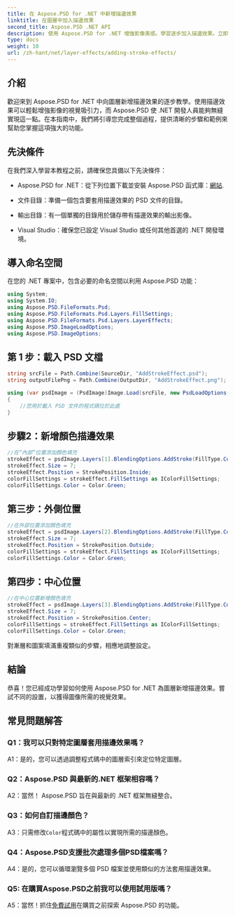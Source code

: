 ```yaml
---
title: 在 Aspose.PSD for .NET 中新增描邊效果
linktitle: 在圖層中加入描邊效果
second_title: Aspose.PSD .NET API
description: 使用 Aspose.PSD for .NET 增強影像美感。學習逐步加入描邊效果。立即下載、購買或嘗試免費試用。
type: docs
weight: 10
url: /zh-hant/net/layer-effects/adding-stroke-effects/
---
```

## 介紹

歡迎來到 Aspose.PSD for .NET 中向圖層新增描邊效果的逐步教學。使用描邊效果可以輕鬆增強影像的視覺吸引力，而 Aspose.PSD 使 .NET 開發人員能夠無縫實現這一點。在本指南中，我們將引導您完成整個過程，提供清晰的步驟和範例來幫助您掌握這項強大的功能。

## 先決條件

在我們深入學習本教程之前，請確保您具備以下先決條件：

- Aspose.PSD for .NET：從下列位置下載並安裝 Aspose.PSD 函式庫：[網站](https://releases.aspose.com/psd/net/).

- 文件目錄：準備一個包含要套用描邊效果的 PSD 文件的目錄。

- 輸出目錄：有一個單獨的目錄用於儲存帶有描邊效果的輸出影像。

- Visual Studio：確保您已設定 Visual Studio 或任何其他首選的 .NET 開發環境。

## 導入命名空間

在您的 .NET 專案中，包含必要的命名空間以利用 Aspose.PSD 功能：

```csharp
using System;
using System.IO;
using Aspose.PSD.FileFormats.Psd;
using Aspose.PSD.FileFormats.Psd.Layers.FillSettings;
using Aspose.PSD.FileFormats.Psd.Layers.LayerEffects;
using Aspose.PSD.ImageLoadOptions;
using Aspose.PSD.ImageOptions;
```

## 第 1 步：載入 PSD 文檔

```csharp
string srcFile = Path.Combine(SourceDir, "AddStrokeEffect.psd");
string outputFilePng = Path.Combine(OutputDir, "AddStrokeEffect.png");

using (var psdImage = (PsdImage)Image.Load(srcFile, new PsdLoadOptions() { LoadEffectsResource = true }))
{
    //您用於載入 PSD 文件的程式碼位於此處
}
```

## 步驟2：新增顏色描邊效果

```csharp
//在“內部”位置添加顏色填充
strokeEffect = psdImage.Layers[1].BlendingOptions.AddStroke(FillType.Color);
strokeEffect.Size = 7;
strokeEffect.Position = StrokePosition.Inside;
colorFillSettings = strokeEffect.FillSettings as IColorFillSettings;
colorFillSettings.Color = Color.Green;
```

## 第三步：外側位置

```csharp
//在外部位置添加顏色填充
strokeEffect = psdImage.Layers[2].BlendingOptions.AddStroke(FillType.Color);
strokeEffect.Size = 7;
strokeEffect.Position = StrokePosition.Outside;
colorFillSettings = strokeEffect.FillSettings as IColorFillSettings;
colorFillSettings.Color = Color.Green;
```

## 第四步：中心位置

```csharp
//在中心位置新增顏色填充
strokeEffect = psdImage.Layers[3].BlendingOptions.AddStroke(FillType.Color);
strokeEffect.Size = 7;
strokeEffect.Position = StrokePosition.Center;
colorFillSettings = strokeEffect.FillSettings as IColorFillSettings;
colorFillSettings.Color = Color.Green;
```

對漸層和圖案填滿重複類似的步驟，相應地調整設定。

## 結論

恭喜！您已經成功學習如何使用 Aspose.PSD for .NET 為圖層新增描邊效果。嘗試不同的設置，以獲得圖像所需的視覺效果。

## 常見問題解答

### Q1：我可以只對特定圖層套用描邊效果嗎？

A1：是的，您可以透過調整程式碼中的圖層索引來定位特定圖層。

### Q2：Aspose.PSD 與最新的.NET 框架相容嗎？

A2：當然！ Aspose.PSD 旨在與最新的 .NET 框架無縫整合。

### Q3：如何自訂描邊顏色？

 A3：只需修改`Color`程式碼中的屬性以實現所需的描邊顏色。

### Q4：Aspose.PSD支援批次處理多個PSD檔案嗎？

A4：是的，您可以循環瀏覽多個 PSD 檔案並使用類似的方法套用描邊效果。

### Q5: 在購買Aspose.PSD之前我可以使用試用版嗎？

 A5：當然！抓住[免費試用](https://releases.aspose.com/)在購買之前探索 Aspose.PSD 的功能。